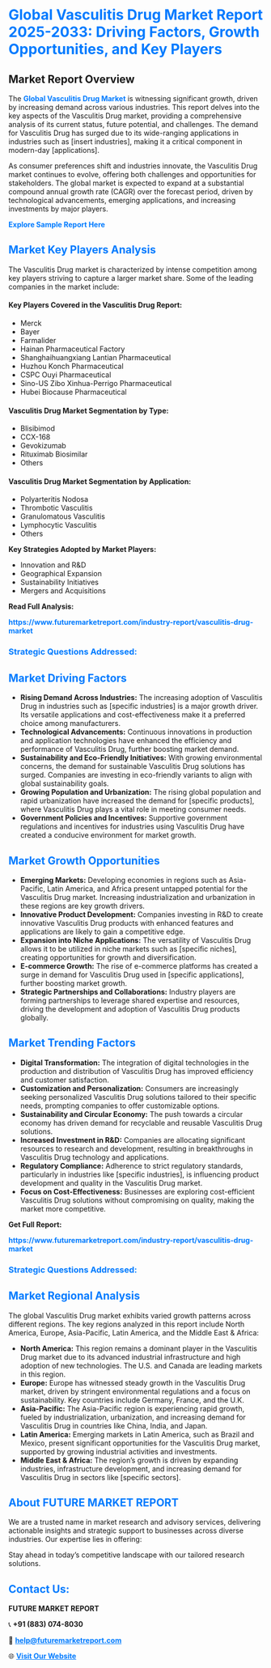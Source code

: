 <h1 style="color: #007BFF;">Global Vasculitis Drug Market Report 2025-2033: Driving Factors, Growth Opportunities, and Key Players</h1>

<section id="overview">
<h2>Market Report Overview</h2>
<p>The <a href="https://www.futuremarketreport.com/industry-report/vasculitis-drug-market" style="color: #007BFF; text-decoration: none;"><strong>Global Vasculitis Drug Market</strong></a> is witnessing significant growth, driven by increasing demand across various industries. This report delves into the key aspects of the Vasculitis Drug market, providing a comprehensive analysis of its current status, future potential, and challenges. The demand for Vasculitis Drug has surged due to its wide-ranging applications in industries such as [insert industries], making it a critical component in modern-day [applications].</p>
<p>As consumer preferences shift and industries innovate, the Vasculitis Drug market continues to evolve, offering both challenges and opportunities for stakeholders. The global market is expected to expand at a substantial compound annual growth rate (CAGR) over the forecast period, driven by technological advancements, emerging applications, and increasing investments by major players.</p>
</section>

<section id="overview">
<p><a href="https://www.futuremarketreport.com/request-sample/reportId=52624" style="color: #007BFF; text-decoration: none;"><strong>Explore Sample Report Here</strong></a></p>
</section>

<section id="key-players">
<h2 style="color: #007BFF;">Market Key Players Analysis</h2>
<p>The Vasculitis Drug market is characterized by intense competition among key players striving to capture a larger market share. Some of the leading companies in the market include:</p>
<h4>Key Players Covered in the Vasculitis Drug Report:</h4>
<ul><li>Merck</li><li>Bayer</li><li>Farmalider</li><li>Hainan Pharmaceutical Factory</li><li>Shanghaihuangxiang Lantian Pharmaceutical</li><li>Huzhou Konch Pharmaceutical</li><li>CSPC Ouyi Pharmaceutical</li><li>Sino-US Zibo Xinhua-Perrigo Pharmaceutical</li><li>Hubei Biocause Pharmaceutical</li></ul>
<h4>Vasculitis Drug Market Segmentation by Type:</h4>
<ul><li>Blisibimod</li><li>CCX-168</li><li>Gevokizumab</li><li>Rituximab Biosimilar</li><li>Others</li></ul>

<h4>Vasculitis Drug Market Segmentation by Application:</h4>
<ul><li>Polyarteritis Nodosa</li><li>Thrombotic Vasculitis</li><li>Granulomatous Vasculitis</li><li>Lymphocytic Vasculitis</li><li>Others</li></ul>
<p><strong>Key Strategies Adopted by Market Players:</strong></p>
<ul>
<li>Innovation and R&D</li>
<li>Geographical Expansion</li>
<li>Sustainability Initiatives</li>
<li>Mergers and Acquisitions</li>
</ul>
</section>

<section>
<p><strong>Read Full Analysis: </strong></p><a href="https://www.futuremarketreport.com/industry-report/vasculitis-drug-market" style="color: #007BFF; text-decoration: none;"><strong>https://www.futuremarketreport.com/industry-report/vasculitis-drug-market</strong></a>
<h3 style="color: #007BFF;">Strategic Questions Addressed:</h3>
</section>

<section id="driving-factors">
<h2 style="color: #007BFF;">Market Driving Factors</h2>
<ul>
<li><strong>Rising Demand Across Industries:</strong> The increasing adoption of Vasculitis Drug in industries such as [specific industries] is a major growth driver. Its versatile applications and cost-effectiveness make it a preferred choice among manufacturers.</li>
<li><strong>Technological Advancements:</strong> Continuous innovations in production and application technologies have enhanced the efficiency and performance of Vasculitis Drug, further boosting market demand.</li>
<li><strong>Sustainability and Eco-Friendly Initiatives:</strong> With growing environmental concerns, the demand for sustainable Vasculitis Drug solutions has surged. Companies are investing in eco-friendly variants to align with global sustainability goals.</li>
<li><strong>Growing Population and Urbanization:</strong> The rising global population and rapid urbanization have increased the demand for [specific products], where Vasculitis Drug plays a vital role in meeting consumer needs.</li>
<li><strong>Government Policies and Incentives:</strong> Supportive government regulations and incentives for industries using Vasculitis Drug have created a conducive environment for market growth.</li>
</ul>
</section>

<section id="growth-opportunities">
<h2 style="color: #007BFF;">Market Growth Opportunities</h2>
<ul>
<li><strong>Emerging Markets:</strong> Developing economies in regions such as Asia-Pacific, Latin America, and Africa present untapped potential for the Vasculitis Drug market. Increasing industrialization and urbanization in these regions are key growth drivers.</li>
<li><strong>Innovative Product Development:</strong> Companies investing in R&D to create innovative Vasculitis Drug products with enhanced features and applications are likely to gain a competitive edge.</li>
<li><strong>Expansion into Niche Applications:</strong> The versatility of Vasculitis Drug allows it to be utilized in niche markets such as [specific niches], creating opportunities for growth and diversification.</li>
<li><strong>E-commerce Growth:</strong> The rise of e-commerce platforms has created a surge in demand for Vasculitis Drug used in [specific applications], further boosting market growth.</li>
<li><strong>Strategic Partnerships and Collaborations:</strong> Industry players are forming partnerships to leverage shared expertise and resources, driving the development and adoption of Vasculitis Drug products globally.</li>
</ul>
</section>

<section id="trending-factors">
<h2 style="color: #007BFF;">Market Trending Factors</h2>
<ul>
<li><strong>Digital Transformation:</strong> The integration of digital technologies in the production and distribution of Vasculitis Drug has improved efficiency and customer satisfaction.</li>
<li><strong>Customization and Personalization:</strong> Consumers are increasingly seeking personalized Vasculitis Drug solutions tailored to their specific needs, prompting companies to offer customizable options.</li>
<li><strong>Sustainability and Circular Economy:</strong> The push towards a circular economy has driven demand for recyclable and reusable Vasculitis Drug solutions.</li>
<li><strong>Increased Investment in R&D:</strong> Companies are allocating significant resources to research and development, resulting in breakthroughs in Vasculitis Drug technology and applications.</li>
<li><strong>Regulatory Compliance:</strong> Adherence to strict regulatory standards, particularly in industries like [specific industries], is influencing product development and quality in the Vasculitis Drug market.</li>
<li><strong>Focus on Cost-Effectiveness:</strong> Businesses are exploring cost-efficient Vasculitis Drug solutions without compromising on quality, making the market more competitive.</li>
</ul>
</section>

<section>
<p><strong>Get Full Report: </strong></p><a href="https://www.futuremarketreport.com/industry-report/vasculitis-drug-market" style="color: #007BFF; text-decoration: none;"><strong>https://www.futuremarketreport.com/industry-report/vasculitis-drug-market</strong></a>
<h3 style="color: #007BFF;">Strategic Questions Addressed:</h3>
</section>


<section id="regional-analysis">
<h2 style="color: #007BFF;">Market Regional Analysis</h2>
<p>The global Vasculitis Drug market exhibits varied growth patterns across different regions. The key regions analyzed in this report include North America, Europe, Asia-Pacific, Latin America, and the Middle East & Africa:</p>
<ul>
<li><strong>North America:</strong> This region remains a dominant player in the Vasculitis Drug market due to its advanced industrial infrastructure and high adoption of new technologies. The U.S. and Canada are leading markets in this region.</li>
<li><strong>Europe:</strong> Europe has witnessed steady growth in the Vasculitis Drug market, driven by stringent environmental regulations and a focus on sustainability. Key countries include Germany, France, and the U.K.</li>
<li><strong>Asia-Pacific:</strong> The Asia-Pacific region is experiencing rapid growth, fueled by industrialization, urbanization, and increasing demand for Vasculitis Drug in countries like China, India, and Japan.</li>
<li><strong>Latin America:</strong> Emerging markets in Latin America, such as Brazil and Mexico, present significant opportunities for the Vasculitis Drug market, supported by growing industrial activities and investments.</li>
<li><strong>Middle East & Africa:</strong> The region’s growth is driven by expanding industries, infrastructure development, and increasing demand for Vasculitis Drug in sectors like [specific sectors].</li>
</ul>
</section>

<footer>
<h2 style="color: #007BFF;">About FUTURE MARKET REPORT</h2>
<p>We are a trusted name in market research and advisory services, delivering actionable insights and strategic support to businesses across diverse industries. Our expertise lies in offering:</p>

<p>Stay ahead in today’s competitive landscape with our tailored research solutions.</p>

<h2 style="color: #007BFF;">Contact Us:</h2>
<p><strong>FUTURE MARKET REPORT</strong></p>
<p>📞 <strong>+91 (883) 074-8030</strong></p>
<p>📧 <strong><a href="mailto:help@futuremarketreport.com" style="color: #007BFF;">help@futuremarketreport.com</a></strong></p>
<p>🌐 <strong><a href="https://www.futuremarketreport.com/" style="color: #007BFF;">Visit Our Website</a></strong></p>
</footer>